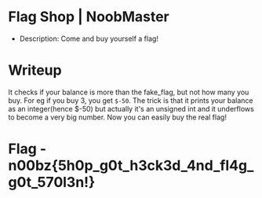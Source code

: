 # Flag Shop | NoobMaster

- Description: Come and buy yourself a flag!

# Writeup

It checks if your balance is more than the fake_flag, but not how many you buy. For eg if you buy 3, you get `$-50`. The trick is that it prints your balance as an integer(hence $-50) but actually it's an unsigned int and it underflows to become a very big number. Now you can easily buy the real flag!

# Flag - n00bz{5h0p_g0t_h3ck3d_4nd_fl4g_g0t_570l3n!}
